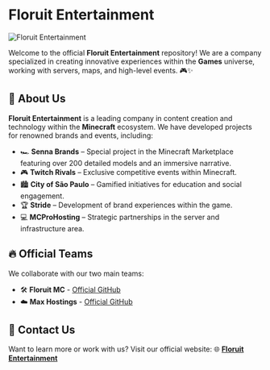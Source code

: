 # Floruit Entertainment

![Floruit Entertainment](https://i.imgur.com/JKHwzWf.jpeg)

Welcome to the official **Floruit Entertainment** repository! We are a company specialized in creating innovative experiences within the **Games** universe, working with servers, maps, and high-level events. 🎮✨

## 🚀 About Us
**Floruit Entertainment** is a leading company in content creation and technology within the **Minecraft** ecosystem. We have developed projects for renowned brands and events, including:

- 🏎️ **Senna Brands** – Special project in the Minecraft Marketplace featuring over 200 detailed models and an immersive narrative.
- 🎮 **Twitch Rivals** – Exclusive competitive events within Minecraft.
- 🏙️ **City of São Paulo** – Gamified initiatives for education and social engagement.
- 🏆 **Stride** – Development of brand experiences within the game.
- 💻 **MCProHosting** – Strategic partnerships in the server and infrastructure area.

## 🔥 Official Teams
We collaborate with our two main teams:

- 🛠️ **Floruit MC** - [Official GitHub](https://github.com/Floruit-MC)
- ☁️ **Max Hostings** - [Official GitHub](https://github.com/Max-Hostings)

## 📲 Contact Us
Want to learn more or work with us? Visit our official website: 🌐 [**Floruit Entertainment**](https://floruit.com.br/)
